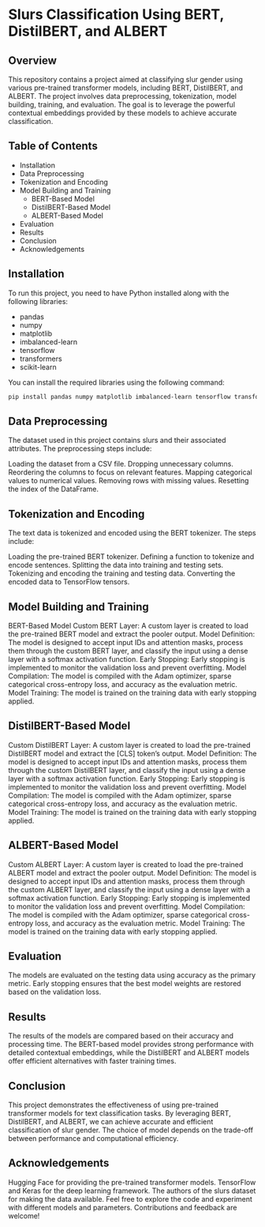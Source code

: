 # Slurs Classification Using BERT, DistilBERT, and ALBERT

## Overview
This repository contains a project aimed at classifying slur gender using various pre-trained transformer models, including BERT, DistilBERT, and ALBERT. The project involves data preprocessing, tokenization, model building, training, and evaluation. The goal is to leverage the powerful contextual embeddings provided by these models to achieve accurate classification.

## Table of Contents
- Installation
- Data Preprocessing
- Tokenization and Encoding
- Model Building and Training
  - BERT-Based Model
  - DistilBERT-Based Model
  - ALBERT-Based Model
- Evaluation
- Results
- Conclusion
- Acknowledgements

## Installation
To run this project, you need to have Python installed along with the following libraries:
- pandas
- numpy
- matplotlib
- imbalanced-learn
- tensorflow
- transformers
- scikit-learn

You can install the required libraries using the following command:
```bash
pip install pandas numpy matplotlib imbalanced-learn tensorflow transformers scikit-learn
```
## Data Preprocessing
The dataset used in this project contains slurs and their associated attributes. The preprocessing steps include:

Loading the dataset from a CSV file.
Dropping unnecessary columns.
Reordering the columns to focus on relevant features.
Mapping categorical values to numerical values.
Removing rows with missing values.
Resetting the index of the DataFrame.

## Tokenization and Encoding
The text data is tokenized and encoded using the BERT tokenizer. The steps include:

Loading the pre-trained BERT tokenizer.
Defining a function to tokenize and encode sentences.
Splitting the data into training and testing sets.
Tokenizing and encoding the training and testing data.
Converting the encoded data to TensorFlow tensors.

## Model Building and Training
BERT-Based Model
Custom BERT Layer: A custom layer is created to load the pre-trained BERT model and extract the pooler output.
Model Definition: The model is designed to accept input IDs and attention masks, process them through the custom BERT layer, and classify the input using a dense layer with a softmax activation function.
Early Stopping: Early stopping is implemented to monitor the validation loss and prevent overfitting.
Model Compilation: The model is compiled with the Adam optimizer, sparse categorical cross-entropy loss, and accuracy as the evaluation metric.
Model Training: The model is trained on the training data with early stopping applied.

## DistilBERT-Based Model
Custom DistilBERT Layer: A custom layer is created to load the pre-trained DistilBERT model and extract the [CLS] token’s output.
Model Definition: The model is designed to accept input IDs and attention masks, process them through the custom DistilBERT layer, and classify the input using a dense layer with a softmax activation function.
Early Stopping: Early stopping is implemented to monitor the validation loss and prevent overfitting.
Model Compilation: The model is compiled with the Adam optimizer, sparse categorical cross-entropy loss, and accuracy as the evaluation metric.
Model Training: The model is trained on the training data with early stopping applied.

## ALBERT-Based Model
Custom ALBERT Layer: A custom layer is created to load the pre-trained ALBERT model and extract the pooler output.
Model Definition: The model is designed to accept input IDs and attention masks, process them through the custom ALBERT layer, and classify the input using a dense layer with a softmax activation function.
Early Stopping: Early stopping is implemented to monitor the validation loss and prevent overfitting.
Model Compilation: The model is compiled with the Adam optimizer, sparse categorical cross-entropy loss, and accuracy as the evaluation metric.
Model Training: The model is trained on the training data with early stopping applied.

## Evaluation
The models are evaluated on the testing data using accuracy as the primary metric. Early stopping ensures that the best model weights are restored based on the validation loss.

## Results
The results of the models are compared based on their accuracy and processing time. The BERT-based model provides strong performance with detailed contextual embeddings, while the DistilBERT and ALBERT models offer efficient alternatives with faster training times.

## Conclusion
This project demonstrates the effectiveness of using pre-trained transformer models for text classification tasks. By leveraging BERT, DistilBERT, and ALBERT, we can achieve accurate and efficient classification of slur gender. The choice of model depends on the trade-off between performance and computational efficiency.

## Acknowledgements
Hugging Face for providing the pre-trained transformer models.
TensorFlow and Keras for the deep learning framework.
The authors of the slurs dataset for making the data available.
Feel free to explore the code and experiment with different models and parameters. Contributions and feedback are welcome!
